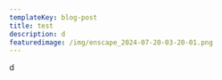 ```yaml
---
templateKey: blog-post
title: test
description: d
featuredimage: /img/enscape_2024-07-20-03-20-01.png
---
```

d